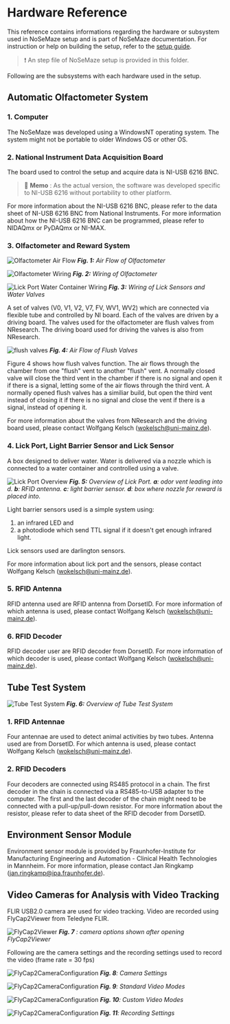# Hardware Reference

This reference contains informations regarding the hardware or subsystem used in NoSeMaze setup and is part of NoSeMaze documentation. For instruction or help on building the setup, refer to the [setup guide](../Guides/setupGuide.md).

> :exclamation: An step file of NoSeMaze setup is provided in this folder.

Following are the subsystems with each hardware used in the setup.

## Automatic Olfactometer System

### 1. Computer

The NoSeMaze was developed using a WindowsNT operating system. The system might not be portable to older Windows OS or other OS.

### 2. National Instrument Data Acquisition Board

The board used to control the setup and acquire data is NI-USB 6216 BNC.

> :memo: __Memo__ : As the actual version, the software was developed specific to NI-USB 6216 without portability to other platform.

For more information about the NI-USB 6216 BNC, please refer to the data sheet of NI-USB 6216 BNC from National Instruments.
For more information about how the NI-USB 6216 BNC can be programmed, please refer to NIDAQmx or PyDAQmx or NI-MAX.

### 3. Olfactometer and Reward System

![Olfactometer Air Flow](/Documentation/_images/olfactometerAirFlow.PNG)
*__Fig. 1:__ Air Flow of Olfactometer*

![Olfactometer Wiring](/Documentation/_images/olfactometerWiring.PNG)
*__Fig. 2:__ Wiring of Olfactometer*

![Lick Port Water Container Wiring](/Documentation/_images/LickPortAndWaterWiringAndFlow.PNG)
*__Fig. 3:__ Wiring of Lick Sensors and Water Valves*

A set of valves (V0, V1, V2, V7, FV, WV1, WV2) which are connected via flexible tube and controlled by NI board. Each of the valves are driven by a driving board. The valves used for the olfactometer are flush valves from NResearch. The driving board used for driving the valves is also from NResearch.

![flush valves](/Documentation/_images/flushValve.PNG)
*__Fig. 4:__ Air Flow of Flush Valves*

Figure 4 shows how flush valves function. The air flows through the chamber from one "flush" vent to another "flush" vent. A normally closed valve will close the third vent in the chamber if there is no signal and open it if there is a signal, letting some of the air flows through the third vent. A normally opened flush valves has a similiar build, but open the third vent instead of closing it if there is no signal and close the vent if there is a signal, instead of opening it.

For more information about the valves from NResearch and the driving board used, please contact Wolfgang Kelsch (wokelsch@uni-mainz.de).

### 4. Lick Port, Light Barrier Sensor and Lick Sensor

A box designed to deliver water. Water is delivered via a nozzle which is connected to a water container and controlled using a valve.

![Lick Port Overview](/Documentation/_images/LickPortSimple.PNG)
*__Fig. 5:__ Overview of Lick Port. __a__: odor vent leading into d. __b__: RFID antenna. __c__: light barrier sensor. __d__: box where nozzle for reward is placed into.*

Light barrier sensors used is a simple system using:

1. an infrared LED and
2. a photodiode which send TTL signal if it doesn't get enough infrared light.

Lick sensors used are darlington sensors.

For more information about lick port and the sensors, please contact Wolfgang Kelsch (wokelsch@uni-mainz.de).

### 5. RFID Antenna

RFID antenna used are RFID antenna from DorsetID. For more information of which antenna is used, please contact Wolfgang Kelsch (wokelsch@uni-mainz.de).

### 6. RFID Decoder

RFID decoder user are RFID decoder from DorsetID. For more information of which decoder is used, please contact Wolfgang Kelsch (wokelsch@uni-mainz.de).

## Tube Test System

![Tube Test System](/Documentation/_images/tubeTestWiringSimple.PNG)
*__Fig. 6:__ Overview of Tube Test System*

### 1. RFID Antennae

Four antennae are used to detect animal activities by two tubes. Antenna used are from DorsetID. For which antenna is used, please contact Wolfgang Kelsch (wokelsch@uni-mainz.de).

### 2. RFID Decoders

Four decoders are connected using RS485 protocol in a chain. The first decoder in the chain is connected via a RS485-to-USB adapter to the computer. The first and the last decoder of the chain might need to be connected with a pull-up/pull-down resistor. For more information about the resistor, please refer to data sheet of the RFID decoder from DorsetID.

## Environment Sensor Module

Environment sensor module is provided by Fraunhofer-Institute for Manufacturing Engineering and Automation - Clinical Health Technologies in Mannheim. For more information, please contact Jan Ringkamp (jan.ringkamp@ipa.fraunhofer.de).

## Video Cameras for Analysis with Video Tracking

FLIR USB2.0 camera are used for video tracking. Video are recorded using FlyCap2Viewer from Teledyne FLIR.

![FlyCap2Viewer](../_images/FlyCap2Viewer01.PNG)
*__Fig. 7__ : camera options shown after opening FlyCap2Viewer*

Following are the camera settings and the recording settings used to record the video (frame rate = 30 fps)

![FlyCap2CameraConfiguration](../_images/FlyCap2Viewer02.PNG)
*__Fig. 8__: Camera Settings*

![FlyCap2CameraConfiguration](../_images/FlyCap2Viewer03.PNG)
*__Fig. 9__: Standard Video Modes*

![FlyCap2CameraConfiguration](../_images/FlyCap2Viewer04.PNG)
*__Fig. 10__: Custom Video Modes*

![FlyCap2CameraConfiguration](../_images/FlyCap2Viewer05.PNG)
*__Fig. 11__: Recording Settings*
